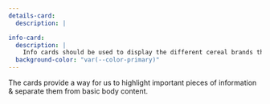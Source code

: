 ```yaml
---
details-card:
  description: |

info-card:
  description: |
    Info cards should be used to display the different cereal brands the website offers. These cards include a button that links the user to more information regarding the brand and gives them the choice of buying the cereal.
  background-color: "var(--color-primary)"
---
```

The cards provide a way for us to highlight important pieces of information & separate them from basic body content.
